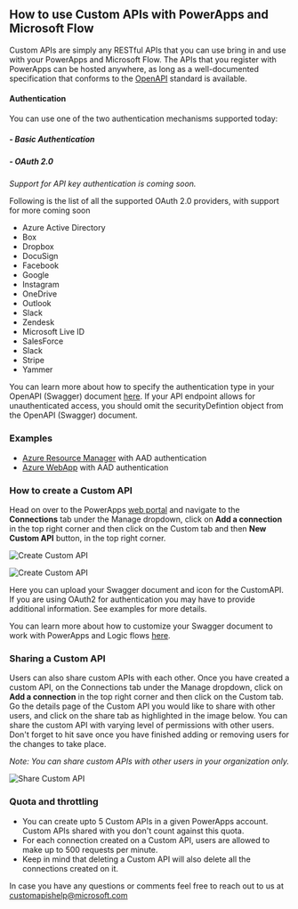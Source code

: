 ## How to use Custom APIs with PowerApps and Microsoft Flow

Custom APIs are simply any RESTful APIs that you can use bring in and use with your PowerApps and Microsoft Flow.
The APIs that you register with PowerApps can be hosted anywhere, as long as a well-documented specification that conforms to the [OpenAPI](https://openapis.org/specification) standard is available.

#### Authentication

You can use one of the two authentication mechanisms supported today: 
##### - Basic Authentication
##### - OAuth 2.0
*Support for API key authentication is coming soon.*

Following is the list of all the supported OAuth 2.0 providers, with support for more coming soon

- Azure Active Directory
- Box
- Dropbox
- DocuSign
- Facebook
- Google
- Instagram
- OneDrive
- Outlook
- Slack
- Zendesk
- Microsoft Live ID
- SalesForce
- Slack
- Stripe
- Yammer

You can learn more about how to specify the authentication type in your OpenAPI (Swagger) document [here](https://github.com/OAI/OpenAPI-Specification/blob/master/versions/2.0.md#securityDefinitionsObject). 
If your API endpoint allows for unauthenticated access, you should omit the securityDefintion object from the OpenAPI (Swagger) document.

### Examples
* [Azure Resource Manager](./AzureResourceManager/README.md) with AAD authentication
* [Azure WebApp](./WebAPI/README.md) with AAD authentication

### How to create a Custom API

Head on over to the PowerApps [web portal](https://web.powerapps.com) and navigate to the __Connections__ tab under the Manage dropdown, click on __Add a connection__ in the top right corner and then click on the Custom tab and then __New Custom API__ button, in the top right corner. 

![](./common/images/CreateNewConnection.PNG "Create Custom API")

![](./common/images/ConnectToCustomAPI.PNG "Create Custom API")

Here you can upload your Swagger document and icon for the CustomAPI. If you are using OAuth2 for authentication you may have to provide additional information. See examples for more details.

You can learn more about how to customize your Swagger document to work with PowerApps and Logic flows [here](./HowToSwagger.md).

### Sharing a Custom API
Users can also share custom APIs with each other. Once you have created a custom API, on the Connections tab under the Manage dropdown, click on __Add a connection__ in the top right corner and then click on the Custom tab. 
Go the details page of the Custom API you would like to share with other users, and click on the share tab as highlighted in the image below. 
You can share the custom API with varying level of permissions with other users. Don't forget to hit save once you have finished adding or removing users for the changes to take place.

*Note: You can share custom APIs with other users in your organization only.*

![](./common/images/ShareCustomAPI.PNG "Share Custom API")

### Quota and throttling

- You can create upto 5 Custom APIs in a given PowerApps account. Custom APIs shared with you don't count against this quota.
- For each connection created on a Custom API, users are allowed to make up to 500 requests per minute.
- Keep in mind that deleting a Custom API will also delete all the connections created on it. 

In case you have any questions or comments feel free to reach out to us at [customapishelp@microsoft.com](mailto:customapishelp@microsoft.com)
